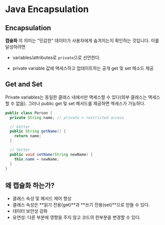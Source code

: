 # Java Encapsulation

## Encapsulation

**캡슐화** 의 의미는 "민감한" 데이터가 사용자에게 숨겨지는지 확인하는 것입니다. 이를 달성하려면

-  variables/attributes로 `private`으로 선언한다.

- private variable 값에 액세스하고 업데이트하는 공개 get 및 set 메소드 제공

## Get and Set

Private variables는 동일한 클래스 내에서만 액세스할 수 있다(외부 클래스는 액세스할 수 없음). 그러나 public get 및 set 메서드를 제공하면 액세스가 가능하다.

```java
public class Person {
  private String name; // private = restricted access

  // Getter
  public String getName() {
    return name;
  }

  // Setter
  public void setName(String newName) {
    this.name = newName;
  }
}
```

## 왜 캡슐화 하는가?

- 클래스 속성 및 메서드 제어 향상
- 클래스 속성은 **읽기 전용(get)**과 **쓰기 전용(set)**으로 만들 수 있다.
- 데이터 보안성 강화
- 유연성: 다른 부분에 영향을 주지 않고 코드의 한부분을 변경할 수 있다.

